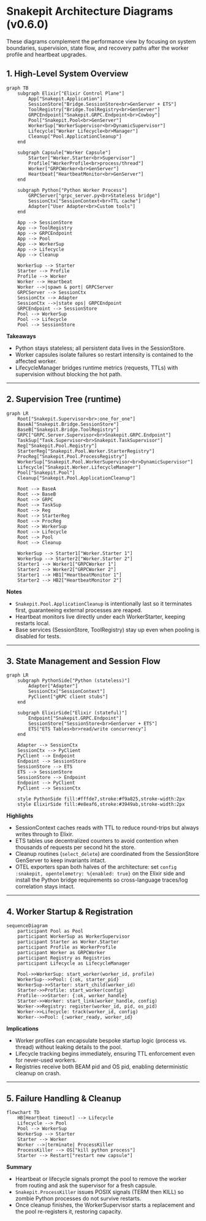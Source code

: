 # Snakepit Architecture Diagrams (v0.6.0)  

These diagrams complement the performance view by focusing on system boundaries, supervision, state flow, and recovery paths after the worker profile and heartbeat upgrades.

## 1. High-Level System Overview

```mermaid
graph TB
    subgraph Elixir["Elixir Control Plane"]
        App["Snakepit.Application"]
        SessionStore["Bridge.SessionStore<br>GenServer + ETS"]
        ToolRegistry["Bridge.ToolRegistry<br>GenServer"]
        GRPCEndpoint["Snakepit.GRPC.Endpoint<br>Cowboy"]
        Pool["Snakepit.Pool<br>GenServer"]
        WorkerSup["WorkerSupervisor<br>DynamicSupervisor"]
        Lifecycle["Worker Lifecycle<br>Manager"]
        Cleanup["Pool.ApplicationCleanup"]
    end

    subgraph Capsule["Worker Capsule"]
        Starter["Worker.Starter<br>Supervisor"]
        Profile["WorkerProfile<br>process/thread"]
        Worker["GRPCWorker<br>GenServer"]
        Heartbeat["HeartbeatMonitor<br>GenServer"]
    end

    subgraph Python["Python Worker Process"]
        GRPCServer["grpc_server.py<br>Stateless bridge"]
        SessionCtx["SessionContext<br>TTL cache"]
        Adapter["User Adapter<br>Custom tools"]
    end

    App --> SessionStore
    App --> ToolRegistry
    App --> GRPCEndpoint
    App --> Pool
    App --> WorkerSup
    App --> Lifecycle
    App --> Cleanup

    WorkerSup --> Starter
    Starter --> Profile
    Profile --> Worker
    Worker --> Heartbeat
    Worker -->|spawn & port| GRPCServer
    GRPCServer --> SessionCtx
    SessionCtx --> Adapter
    SessionCtx -->|state ops| GRPCEndpoint
    GRPCEndpoint --> SessionStore
    Pool --> WorkerSup
    Pool --> Lifecycle
    Pool --> SessionStore
```

**Takeaways**
- Python stays stateless; all persistent data lives in the SessionStore.
- Worker capsules isolate failures so restart intensity is contained to the affected worker.
- LifecycleManager bridges runtime metrics (requests, TTLs) with supervision without blocking the hot path.

---

## 2. Supervision Tree (runtime)

```mermaid
graph LR
    Root["Snakepit.Supervisor<br>:one_for_one"]
    BaseA["Snakepit.Bridge.SessionStore"]
    BaseB["Snakepit.Bridge.ToolRegistry"]
    GRPC["GRPC.Server.Supervisor<br>Snakepit.GRPC.Endpoint"]
    TaskSup["Task.Supervisor<br>Snakepit.TaskSupervisor"]
    Reg["Snakepit.Pool.Registry"]
    StarterReg["Snakepit.Pool.Worker.StarterRegistry"]
    ProcReg["Snakepit.Pool.ProcessRegistry"]
    WorkerSup["Snakepit.Pool.WorkerSupervisor<br>DynamicSupervisor"]
    Lifecycle["Snakepit.Worker.LifecycleManager"]
    Pool["Snakepit.Pool"]
    Cleanup["Snakepit.Pool.ApplicationCleanup"]

    Root --> BaseA
    Root --> BaseB
    Root --> GRPC
    Root --> TaskSup
    Root --> Reg
    Root --> StarterReg
    Root --> ProcReg
    Root --> WorkerSup
    Root --> Lifecycle
    Root --> Pool
    Root --> Cleanup

    WorkerSup --> Starter1["Worker.Starter 1"]
    WorkerSup --> Starter2["Worker.Starter 2"]
    Starter1 --> Worker1["GRPCWorker 1"]
    Starter2 --> Worker2["GRPCWorker 2"]
    Starter1 --> HB1["HeartbeatMonitor 1"]
    Starter2 --> HB2["HeartbeatMonitor 2"]
```

**Notes**
- `Snakepit.Pool.ApplicationCleanup` is intentionally last so it terminates first, guaranteeing external processes are reaped.
- Heartbeat monitors live directly under each WorkerStarter, keeping restarts local.
- Base services (SessionStore, ToolRegistry) stay up even when pooling is disabled for tests.

---

## 3. State Management and Session Flow

```mermaid
graph LR
    subgraph PythonSide["Python (stateless)"]
        Adapter["Adapter"]
        SessionCtx["SessionContext"]
        PyClient["gRPC client stubs"]
    end

    subgraph ElixirSide["Elixir (stateful)"]
        Endpoint["Snakepit.GRPC.Endpoint"]
        SessionStore["SessionStore<br>GenServer + ETS"]
        ETS["ETS Tables<br>read/write concurrency"]
    end

    Adapter --> SessionCtx
    SessionCtx --> PyClient
    PyClient --> Endpoint
    Endpoint --> SessionStore
    SessionStore --> ETS
    ETS --> SessionStore
    SessionStore --> Endpoint
    Endpoint --> PyClient
    PyClient --> SessionCtx

    style PythonSide fill:#fffde7,stroke:#f9a825,stroke-width:2px
    style ElixirSide fill:#e8eaf6,stroke:#3949ab,stroke-width:2px
```

**Highlights**
- SessionContext caches reads with TTL to reduce round-trips but always writes through to Elixir.
- ETS tables use decentralized counters to avoid contention when thousands of requests per second hit the store.
- Cleanup routines (`select_delete`) are coordinated from the SessionStore GenServer to keep invariants intact.
- OTEL exporters span both halves of the architecture: set `config :snakepit, opentelemetry: %{enabled: true}` on the Elixir side and install the Python bridge requirements so cross-language traces/log correlation stays intact.

---

## 4. Worker Startup & Registration

```mermaid
sequenceDiagram
    participant Pool as Pool
    participant WorkerSup as WorkerSupervisor
    participant Starter as Worker.Starter
    participant Profile as WorkerProfile
    participant Worker as GRPCWorker
    participant Registry as Registries
    participant Lifecycle as LifecycleManager

    Pool->>WorkerSup: start_worker(worker_id, profile)
    WorkerSup-->>Pool: {:ok, starter_pid}
    WorkerSup->>Starter: start_child(worker_id)
    Starter->>Profile: start_worker(config)
    Profile-->>Starter: {:ok, worker_handle}
    Starter->>Worker: start_link(worker_handle, config)
    Worker->>Registry: register(worker_id, pid, os_pid)
    Worker->>Lifecycle: track(worker_id, config)
    Worker-->>Pool: {:worker_ready, worker_id}
```

**Implications**
- Worker profiles can encapsulate bespoke startup logic (process vs. thread) without leaking details to the pool.
- Lifecycle tracking begins immediately, ensuring TTL enforcement even for never-used workers.
- Registries receive both BEAM pid and OS pid, enabling deterministic cleanup on crash.

---

## 5. Failure Handling & Cleanup

```mermaid
flowchart TD
    HB[Heartbeat timeout] --> Lifecycle
    Lifecycle --> Pool
    Pool --> WorkerSup
    WorkerSup --> Starter
    Starter --> Worker
    Worker -->|terminate| ProcessKiller
    ProcessKiller --> OS["kill python process"]
    Starter --> Restart["restart new capsule"]
```

**Summary**
- Heartbeat or lifecycle signals prompt the pool to remove the worker from routing and ask the supervisor for a fresh capsule.
- `Snakepit.ProcessKiller` issues POSIX signals (TERM then KILL) so zombie Python processes do not survive restarts.
- Once cleanup finishes, the WorkerSupervisor starts a replacement and the pool re-registers it, restoring capacity.
